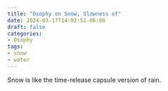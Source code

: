 ```yaml
---
title: "Osophy on Snow, Slowness of"
date: 2024-03-17T14:02:51-06:00
draft: false
categories:
- Osophy
tags:
- snow
- water
---
```

Snow is like the time-release capsule version of rain.